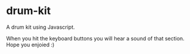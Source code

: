 # drum-kit
A drum kit using Javascript.

 When you hit the keyboard buttons you will hear a sound of that section. 
 Hope you enjoied :)
